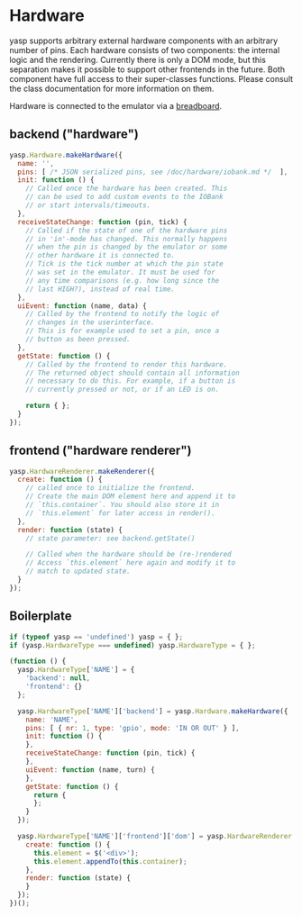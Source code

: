 # Hardware

yasp supports arbitrary external hardware components with an arbitrary number of pins.
Each hardware consists of two components: the internal logic and the rendering. Currently
there is only a DOM mode, but this separation makes it possible to support other
frontends in the future.
Both component have full access to their super-classes functions. Please consult
the class documentation for more information on them.

Hardware is connected to the emulator via a [breadboard](./breadboard.md).

## backend ("hardware")

```javascript
yasp.Hardware.makeHardware({
  name: '',
  pins: [ /* JSON serialized pins, see /doc/hardware/iobank.md */  ],
  init: function () {
    // Called once the hardware has been created. This
    // can be used to add custom events to the IOBank
    // or start intervals/timeouts.
  },
  receiveStateChange: function (pin, tick) {
    // Called if the state of one of the hardware pins
    // in 'in'-mode has changed. This normally happens
    // when the pin is changed by the emulator or some
    // other hardware it is connected to.
    // Tick is the tick number at which the pin state
    // was set in the emulator. It must be used for
    // any time comparisons (e.g. how long since the
    // last HIGH?), instead of real time.
  },
  uiEvent: function (name, data) {
    // Called by the frontend to notify the logic of
    // changes in the userinterface.
    // This is for example used to set a pin, once a
    // button as been pressed.
  },
  getState: function () {
    // Called by the frontend to render this hardware.
    // The returned object should contain all information
    // necessary to do this. For example, if a button is
    // currently pressed or not, or if an LED is on.

    return { };
  }
});
```

## frontend ("hardware renderer")

```javascript
yasp.HardwareRenderer.makeRenderer({
  create: function () {
    // called once to initialize the frontend.
    // Create the main DOM element here and append it to
    // `this.container`. You should also store it in
    // `this.element` for later access in render().
  },
  render: function (state) {
    // state parameter: see backend.getState()

    // Called when the hardware should be (re-)rendered
    // Access `this.element` here again and modify it to
    // match to updated state.
  }
});
```

## Boilerplate
```javascript
if (typeof yasp == 'undefined') yasp = { };
if (yasp.HardwareType === undefined) yasp.HardwareType = { };

(function () {
  yasp.HardwareType['NAME'] = {
    'backend': null,
    'frontend': {}
  };

  yasp.HardwareType['NAME']['backend'] = yasp.Hardware.makeHardware({
    name: 'NAME',
    pins: [ { nr: 1, type: 'gpio', mode: 'IN OR OUT' } ],
    init: function () {
    },
    receiveStateChange: function (pin, tick) {
    },
    uiEvent: function (name, turn) {
    },
    getState: function () {
      return {
      };
    }
  });

  yasp.HardwareType['NAME']['frontend']['dom'] = yasp.HardwareRenderer.makeRenderer({
    create: function () {
      this.element = $('<div>');
      this.element.appendTo(this.container);
    },
    render: function (state) {
    }
  });
})();
```
